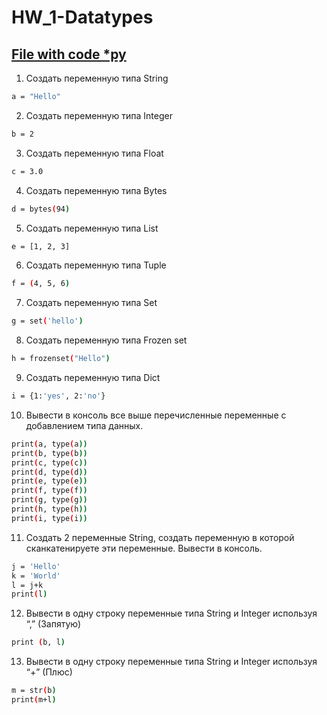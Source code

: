 # HW_1-Datatypes 
## [File with code *py](https://github.com/Pavlik1100/Python_practis_on_course_Vadim_Ksendzov/blob/main/HW_1-Datatypes/main_too.py)
1) Создать переменную типа String
```sh
a = "Hello"
```
2) Создать переменную типа Integer
```sh
b = 2
```
3) Создать переменную типа Float
```sh
c = 3.0
```
4) Создать переменную типа Bytes
```sh
d = bytes(94)
```
5) Создать переменную типа List
```sh
e = [1, 2, 3]
```
6) Создать переменную типа Tuple
```sh
f = (4, 5, 6)
```
7) Создать переменную типа Set
```sh
g = set('hello')
```
8. Создать переменную типа Frozen set
```sh
h = frozenset("Hello")
```
9) Создать переменную типа Dict
```sh
i = {1:'yes', 2:'no'}
```

10) Вывести в консоль все выше перечисленные переменные с добавлением типа данных.
```sh
print(a, type(a))
print(b, type(b))
print(c, type(c))
print(d, type(d))
print(e, type(e))
print(f, type(f))
print(g, type(g))
print(h, type(h))
print(i, type(i))
```
11) Создать 2 переменные String, создать переменную в которой сканкатенируете эти переменные. Вывести в консоль.
```sh
j = 'Hello'
k = 'World'
l = j+k
print(l)
```
12) Вывести в одну строку переменные типа String и Integer используя “,” (Запятую)
```sh
print (b, l)
```
13) Вывести в одну строку переменные типа String и Integer используя “+” (Плюс)
```sh
m = str(b)
print(m+l)
```
